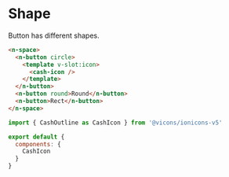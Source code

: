 # Shape

Button has different shapes.

```html
<n-space>
  <n-button circle>
    <template v-slot:icon>
      <cash-icon />
    </template>
  </n-button>
  <n-button round>Round</n-button>
  <n-button>Rect</n-button>
</n-space>
```

```js
import { CashOutline as CashIcon } from '@vicons/ionicons-v5'

export default {
  components: {
    CashIcon
  }
}
```
